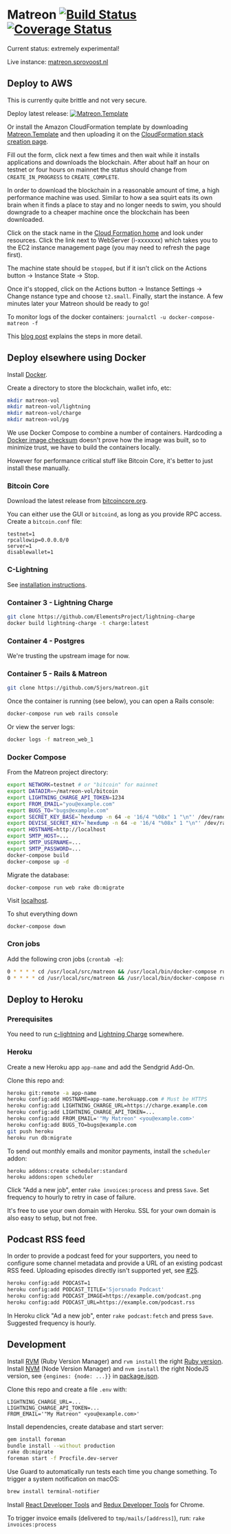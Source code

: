 # Matreon [![Build Status](https://travis-ci.org/Sjors/matreon.svg?branch=master)](https://travis-ci.org/Sjors/matreon) [![Coverage Status](https://coveralls.io/repos/github/Sjors/matreon/badge.svg?branch=master)](https://coveralls.io/github/Sjors/matreon?branch=master)


Current status: extremely experimental!

Live instance: [matreon.sprovoost.nl](https://matreon.sprovoost.nl/)

## Deploy to AWS

This is currently quite brittle and not very secure.

Deploy latest release: [![Matreon.Template](https://docs.aws.amazon.com/AWSCloudFormation/latest/UserGuide/images/cloudformation-launch-stack-button.png)](https://eu-central-1.console.aws.amazon.com/cloudformation/home?region=eu-central-1#/stacks/create/review?stackName=Matreon&templateURL=https:%2F%2Fs3.eu-central-1.amazonaws.com%2Fmatreon%2FMatreon.Template)

Or install the Amazon CloudFormation template by downloading [Matreon.Template](https://raw.githubusercontent.com/Sjors/matreon/master/vendor/AWS/Matreon.Template) and then uploading it on the [CloudFormation stack creation page](https://eu-central-1.console.aws.amazon.com/cloudformation/home?region=eu-central-1&stackName=Matreon#/stacks/new).

Fill out the form, click next a few times and then wait while it installs applications and downloads the blockchain. After about half an hour on testnet or four hours on mainnet the status should change from `CREATE_IN_PROGRESS` to `CREATE_COMPLETE`.

In order to download the blockchain in a reasonable amount of time, a high performance machine was used. Similar to how a sea squirt eats its own brain when it finds a place to stay and no longer needs to swim, you should downgrade to a cheaper machine once the blockchain has been downloaded.

Click on the stack name in the [Cloud Formation home]( https://eu-central-1.console.aws.amazon.com/cloudformation/home) and look under resources. Click the link next to WebServer (i-xxxxxxx) which takes you to the EC2 instance management page (you may need to refresh the page first).

The machine state should be `stopped`, but if it isn't click on the Actions button -> Instance State -> Stop.

Once it's stopped, click on the Actions button -> Instance Settings -> Change nstance type and choose `t2.small`. Finally, start the instance. A few minutes later your Matreon should be ready to go!

To monitor logs of the docker containers: `journalctl -u docker-compose-matreon -f`

This [blog post](https://medium.com/provoost-on-crypto/bitcoin-core-lightning-rails-on-aws-ad3bd45b11e0) explains the steps in more detail.

## Deploy elsewhere using Docker

Install [Docker](https://docs.docker.com/install/).

Create a directory to store the blockchain, wallet info, etc:

```sh
mkdir matreon-vol
mkdir matreon-vol/lightning
mkdir matreon-vol/charge
mkdir matreon-vol/pg
```

We use Docker Compose to combine a number of containers. Hardcoding a [Docker image checksum](https://docs.docker.com/engine/security/trust/content_trust/#content-trust-operations-and-keys) doesn't prove how the image was built, so to minimize trust, we have to build the containers locally.

However for performance critical stuff like Bitcoin Core, it's better to just install
these manually.

### Bitcoin Core

Download the latest release from [bitcoincore.org](https://bitcoincore.org/en/download/).

You can either use the GUI or `bitcoind`, as long as you provide RPC access. Create a `bitcoin.conf` file:

```
testnet=1
rpcallowip=0.0.0.0/0
server=1
disablewallet=1
```

### C-Lightning

See [installation instructions](https://github.com/ElementsProject/lightning/blob/master/doc/INSTALL.md).

### Container 3 - Lightning Charge

```sh
git clone https://github.com/ElementsProject/lightning-charge
docker build lightning-charge -t charge:latest
```

### Container 4 - Postgres

We're trusting the upstream image for now.

### Container 5 - Rails & Matreon

```sh
git clone https://github.com/Sjors/matreon.git
```

Once the container is running (see below), you can open a Rails console:

```sh
docker-compose run web rails console
```

Or view the server logs:

```sh
docker logs -f matreon_web_1
```

### Docker Compose

From the Matreon project directory:

```sh
export NETWORK=testnet # or "bitcoin" for mainnet
export DATADIR=~/matreon-vol/bitcoin
export LIGHTNING_CHARGE_API_TOKEN=1234
export FROM_EMAIL="you@example.com"
export BUGS_TO="bugs@example.com"
export SECRET_KEY_BASE=`hexdump -n 64 -e '16/4 "%08x" 1 "\n"' /dev/random`
export DEVISE_SECRET_KEY=`hexdump -n 64 -e '16/4 "%08x" 1 "\n"' /dev/random`
export HOSTNAME=http://localhost
export SMTP_HOST=...
export SMTP_USERNAME=...
export SMTP_PASSWORD=...
docker-compose build
docker-compose up -d
```

Migrate the database:

```sh
docker-compose run web rake db:migrate
```

Visit [localhost](http://localhost/).

To shut everything down

```
docker-compose down
```

### Cron jobs

Add the following cron jobs (`crontab -e`):

```sh
0 * * * * cd /usr/local/src/matreon && /usr/local/bin/docker-compose run web rake invoices:process
0 * * * * cd /usr/local/src/matreon && /usr/local/bin/docker-compose run web rake podcast:fetch
```

## Deploy to Heroku

### Prerequisites

You need to run [c-lightning](https://github.com/ElementsProject/lightning) and [Lightning Charge](https://github.com/ElementsProject/lightning-charge) somewhere.

### Heroku

Create a new Heroku app `app-name` and add the Sendgrid Add-On.

Clone this repo and:

```sh
heroku git:remote -a app-name
heroku config:add HOSTNAME=app-name.herokuapp.com # Must be HTTPS
heroku config:add LIGHTNING_CHARGE_URL=https://charge.example.com
heroku config:add LIGHTNING_CHARGE_API_TOKEN=...
heroku config:add FROM_EMAIL='"My Matreon" <you@example.com>'
heroku config:add BUGS_TO=bugs@example.com
git push heroku
heroku run db:migrate
```

To send out monthly emails and monitor payments, install the `scheduler` addon:

```
heroku addons:create scheduler:standard
heroku addons:open scheduler
```

Click "Add a new job", enter `rake invoices:process` and press `Save`. Set frequency to hourly to retry in case of failure.

It's free to use your own domain with Heroku. SSL for your own domain is also easy to setup, but not free.

## Podcast RSS feed

In order to provide a podcast feed for your supporters, you need to configure
some channel metadata and provide a URL of an existing podcast RSS feed. Uploading 
episodes directly isn't supported yet, see [#25](https://github.com/Sjors/matreon/issues/25).

```sh
heroku config:add PODCAST=1
heroku config:add PODCAST_TITLE='Sjorsnado Podcast'
heroku config:add PODCAST_IMAGE=https://example.com/podcast.png
heroku config:add PODCAST_URL=https://example.com/podcast.rss
```

In Heroku click "Ad a new job", enter `rake podcast:fetch` and press `Save`. Suggested frequency is hourly.

## Development

Install [RVM](https://rvm.io) (Ruby Version Manager) and `rvm install` the right [Ruby version](Gemfile#L1). Install [NVM](https://github.com/creationix/nvm#install-script) (Node Version Manager) and `nvm install` the right NodeJS version, see `{engines: {node: ...}}` in [package.json](package.json).

Clone this repo and create a file `.env` with:

```
LIGHTNING_CHARGE_URL=...
LIGHTNING_CHARGE_API_TOKEN=...
FROM_EMAIL='"My Matreon" <you@example.com>'
```

Install dependencies, create database and start server:

```sh
gem install foreman
bundle install --without production
rake db:migrate
foreman start -f Procfile.dev-server
```

Use Guard to automatically run tests each time you change something. To trigger
a system notification on macOS:

```sh
brew install terminal-notifier
``` 

Install [React Developer Tools](https://chrome.google.com/webstore/detail/react-developer-tools/fmkadmapgofadopljbjfkapdkoienihi) and [Redux Developer Tools](https://chrome.google.com/webstore/detail/redux-devtools/lmhkpmbekcpmknklioeibfkpmmfibljd) for Chrome.

To trigger invoice emails (delivered to `tmp/mails/[address]`), run: `rake invoices:process`
